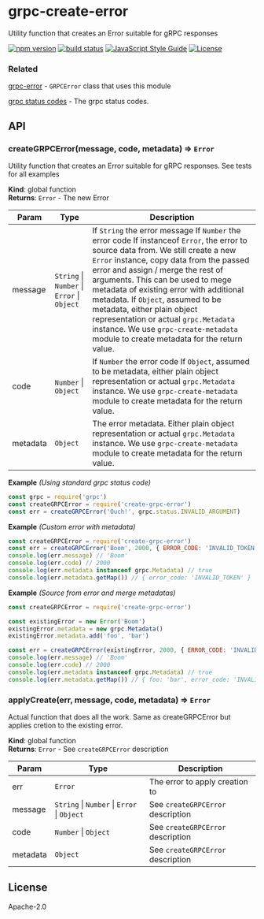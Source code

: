# grpc-create-error

Utility function that creates an Error suitable for gRPC responses

[![npm version](https://img.shields.io/npm/v/grpc-create-error.svg?style=flat-square)](https://www.npmjs.com/package/grpc-create-error)
[![build status](https://img.shields.io/travis/bojand/grpc-create-error/master.svg?style=flat-square)](https://travis-ci.org/bojand/grpc-create-error)
[![JavaScript Style Guide](https://img.shields.io/badge/code_style-standard-brightgreen.svg?style=flat-square)](https://standardjs.com)
[![License](https://img.shields.io/github/license/bojand/grpc-create-error.svg?style=flat-square)](https://raw.githubusercontent.com/bojand/grpc-create-error/master/LICENSE)

### Related

[grpc-error](https://github.com/bojand/grpc-error) - `GRPCError` class that uses this module

[grpc status codes](https://grpc.io/grpc/node/grpc.html) - The grpc status codes.

## API

<a name="createGRPCError"></a>

### createGRPCError(message, code, metadata) ⇒ <code>Error</code>
Utility function that creates an Error suitable for gRPC responses.
See tests for all examples

**Kind**: global function  
**Returns**: <code>Error</code> - The new Error  

| Param | Type | Description |
| --- | --- | --- |
| message | <code>String</code> \| <code>Number</code> \| <code>Error</code> \| <code>Object</code> | If <code>String</code> the error message                                              If <code>Number</code> the error code                                              If instanceof <code>Error</code>, the error to source data from. We still create a new                                              <code>Error</code> instance, copy data from the passed error and assign / merge the rest                                              of arguments. This can be used to mege metadata of existing error with                                              additional metadata.                                              If <code>Object</code>, assumed to be metadata, either plain object representation                                              or actual <code>grpc.Metadata</code> instance. We use                                              <code>grpc-create-metadata</code> module to create metadata for the                                              return value. |
| code | <code>Number</code> \| <code>Object</code> | If <code>Number</code> the error code                              If <code>Object</code>, assumed to be metadata, either plain object representation                              or actual <code>grpc.Metadata</code> instance. We use                              <code>grpc-create-metadata</code> module to create metadata for the                              return value. |
| metadata | <code>Object</code> | The error metadata. Either plain object representation or actual                           <code>grpc.Metadata</code> instance. We use <code>grpc-create-metadata</code>                           module to create metadata for the return value. |

**Example** *(Using standard grpc status code)*  

```js
const grpc = require('grpc')
const createGRPCError = require('create-grpc-error')
const err = createGRPCError('Ouch!', grpc.status.INVALID_ARGUMENT)
```

**Example** *(Custom error with metadata)*  

```js
const createGRPCError = require('create-grpc-error')
const err = createGRPCError('Boom', 2000, { ERROR_CODE: 'INVALID_TOKEN' })
console.log(err.message) // 'Boom'
console.log(err.code) // 2000
console.log(err.metadata instanceof grpc.Metadata) // true
console.log(err.metadata.getMap()) // { error_code: 'INVALID_TOKEN' }
```

**Example** *(Source from error and merge metadatas)*  

```js
const createGRPCError = require('create-grpc-error')

const existingError = new Error('Boom')
existingError.metadata = new grpc.Metadata()
existingError.metadata.add('foo', 'bar')

const err = createGRPCError(existingError, 2000, { ERROR_CODE: 'INVALID_TOKEN' })
console.log(err.message) // 'Boom'
console.log(err.code) // 2000
console.log(err.metadata instanceof grpc.Metadata) // true
console.log(err.metadata.getMap()) // { foo: 'bar', error_code: 'INVALID_TOKEN' }
```

<a name="applyCreate"></a>

### applyCreate(err, message, code, metadata) ⇒ <code>Error</code>
Actual function that does all the work.
Same as createGRPCError but applies cretion to the existing error.

**Kind**: global function  
**Returns**: <code>Error</code> - See <code>createGRPCError</code> description  

| Param | Type | Description |
| --- | --- | --- |
| err | <code>Error</code> | The error to apply creation to |
| message | <code>String</code> \| <code>Number</code> \| <code>Error</code> \| <code>Object</code> | See <code>createGRPCError</code> description |
| code | <code>Number</code> \| <code>Object</code> | See <code>createGRPCError</code> description |
| metadata | <code>Object</code> | See <code>createGRPCError</code> description |

## License

  Apache-2.0

